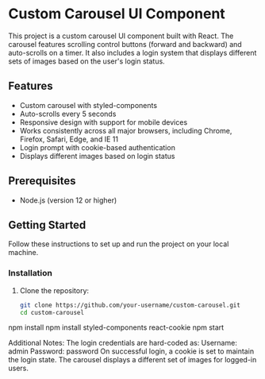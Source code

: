 # Custom Carousel UI Component

This project is a custom carousel UI component built with React. The carousel features scrolling control buttons (forward and backward) and auto-scrolls on a timer. It also includes a login system that displays different sets of images based on the user's login status.

## Features

- Custom carousel with styled-components
- Auto-scrolls every 5 seconds
- Responsive design with support for mobile devices
- Works consistently across all major browsers, including Chrome, Firefox, Safari, Edge, and IE 11
- Login prompt with cookie-based authentication
- Displays different images based on login status

## Prerequisites

- Node.js (version 12 or higher)

## Getting Started

Follow these instructions to set up and run the project on your local machine.

### Installation

1. Clone the repository:

   ```bash
   git clone https://github.com/your-username/custom-carousel.git
   cd custom-carousel

npm install
npm install styled-components react-cookie
npm start

Additional Notes:
The login credentials are hard-coded as:
Username: admin
Password: password
On successful login, a cookie is set to maintain the login state. The carousel displays a different set of images for logged-in users.
